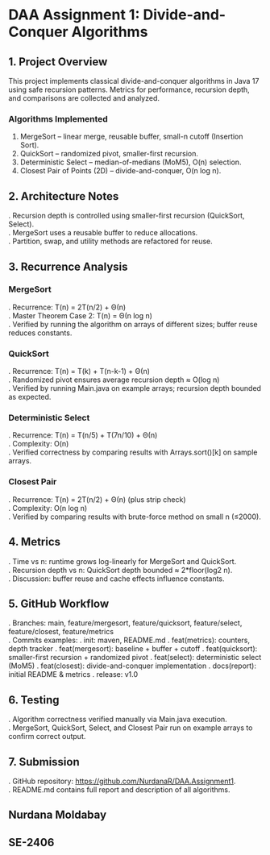 # DAA Assignment 1: Divide-and-Conquer Algorithms

## 1. Project Overview
This project implements classical divide-and-conquer algorithms in Java 17 using safe recursion patterns. Metrics for performance, recursion depth, and comparisons are collected and analyzed.

### Algorithms Implemented
1. MergeSort – linear merge, reusable buffer, small-n cutoff (Insertion Sort).
2. QuickSort – randomized pivot, smaller-first recursion.
3. Deterministic Select – median-of-medians (MoM5), O(n) selection.
4. Closest Pair of Points (2D) – divide-and-conquer, O(n log n).

## 2. Architecture Notes
. Recursion depth is controlled using smaller-first recursion (QuickSort, Select).  
. MergeSort uses a reusable buffer to reduce allocations.  
. Partition, swap, and utility methods are refactored for reuse.  

## 3. Recurrence Analysis
### MergeSort
. Recurrence: T(n) = 2T(n/2) + Θ(n)  
. Master Theorem Case 2: T(n) = Θ(n log n)  
. Verified by running the algorithm on arrays of different sizes; buffer reuse reduces constants.

### QuickSort
. Recurrence: T(n) = T(k) + T(n-k-1) + Θ(n)  
. Randomized pivot ensures average recursion depth ≈ O(log n)  
. Verified by running Main.java on example arrays; recursion depth bounded as expected.

### Deterministic Select
. Recurrence: T(n) = T(n/5) + T(7n/10) + Θ(n)  
. Complexity: O(n)  
. Verified correctness by comparing results with Arrays.sort()[k] on sample arrays.

### Closest Pair
. Recurrence: T(n) = 2T(n/2) + Θ(n) (plus strip check)  
. Complexity: O(n log n)  
. Verified by comparing results with brute-force method on small n (≤2000).

## 4. Metrics
. Time vs n: runtime grows log-linearly for MergeSort and QuickSort.  
. Recursion depth vs n: QuickSort depth bounded ≈ 2*floor(log2 n).  
. Discussion: buffer reuse and cache effects influence constants.


## 5. GitHub Workflow
. Branches: main, feature/mergesort, feature/quicksort, feature/select, feature/closest, feature/metrics  
. Commits examples:
  . init: maven, README.md
  . feat(metrics): counters, depth tracker
  . feat(mergesort): baseline + buffer + cutoff
  . feat(quicksort): smaller-first recursion + randomized pivot
  . feat(select): deterministic select (MoM5)
  . feat(closest): divide-and-conquer implementation
  . docs(report): initial README & metrics
  . release: v1.0


## 6. Testing
. Algorithm correctness verified manually via Main.java execution.  
. MergeSort, QuickSort, Select, and Closest Pair run on example arrays to confirm correct output.  


## 7. Submission
. GitHub repository: https://github.com/NurdanaR/DAA.Assignment1.  
. README.md contains full report and description of all algorithms.

## Nurdana Moldabay
## SE-2406

